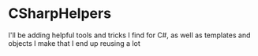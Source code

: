 # CSharpHelpers
I'll be adding helpful tools and tricks I find for C#, as well as templates and objects I make that I end up reusing a lot
